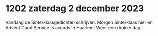 # 1202 zaterdag 2 december 2023
Vandaag de Sinterklaasgedichten schrijven. Morgen Sinterklaas hier en Advent Carol Service 's avonds in Haarlem. Weer een drukke dag. 